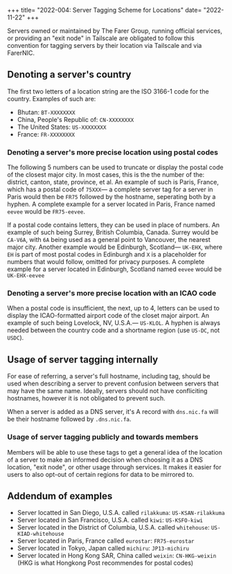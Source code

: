 +++
title= "2022-004: Server Tagging Scheme for Locations"
date= "2022-11-22"
+++

Servers owned or maintained by The Farer Group, running official services, or providing an "exit node" in Tailscale are obligated to follow this convention for tagging servers by their location via Tailscale and via FarerNIC.

## Denoting a server's country
The first two letters of a location string are the ISO 3166-1 code for the country. Examples of such are:
  - Bhutan: `BT-XXXXXXXX`
  - China, People's Republic of: `CN-XXXXXXXX`
  - The United States: `US-XXXXXXXX`
  - France: `FR-XXXXXXXX`

### Denoting a server's more precise location using postal codes
The following 5 numbers can be used to truncate or display the postal code of the closest major city. In most cases, this is the the number of the: district, canton, state, province, et al. An example of such is Paris, France, which has a postal code of `75XXX`— a complete server tag for a server in Paris would then be `FR75` followed by the hostname, seperating both by a hyphen. A complete example for a server located in Paris, France named `eevee` would be `FR75-eevee`.

If a postal code contains letters, they can be used in place of numbers. An example of such being Surrey, British Columbia, Canada. Surrey would be `CA-V6A`, with `6A` being used as a general point to Vancouver, the nearest major city. Another example would be Edinburgh, Scotland— `UK-EHX`, where `EH` is part of most postal codes in Edinburgh and `X` is a placeholder for numbers that would follow, omitted for privacy purposes. A complete example for a server located in Edinburgh, Scotland named `eevee` would be `UK-EHX-eevee`

### Denoting a server's more precise location with an ICAO code
When a postal code is insufficient, the next, up to 4, letters can be used to display the ICAO-formatted airport code of the closet major airport. An example of such being Lovelock, NV, U.S.A.— `US-KLOL`. A hyphen is always needed between the country code and a shortname region (use `US-DC`, not `USDC`).

## Usage of server tagging internally
For ease of referring, a server's full hostname, including tag, should be used when describing a server to prevent confusion between servers that may have the same name. Ideally, servers should not have confliciting hostnames, however it is not obligated to prevent such.

When a server is added as a DNS server, it's A record with `dns.nic.fa` will be their hostname followed by `.dns.nic.fa`. 

### Usage of server tagging publicly and towards members
Members will be able to use these tags to get a general idea of the location of a server to make an informed decision when choosing it as a DNS location, "exit node", or other usage through services. It makes it easier for users to also opt-out of certain regions for data to be mirrored to.

## Addendum of examples
- Server locatted in San Diego, U.S.A. called `rilakkuma`: `US-KSAN-rilakkuma`
- Server located in San Francisco, U.S.A. called `kiwi`: `US-KSFO-kiwi`
- Server located in the District of Columbia, U.S.A. called `whitehouse`: `US-KIAD-whitehouse`
- Server located in Paris, France called `eurostar`: `FR75-eurostar`
- Server located in Tokyo, Japan called `michiru`: `JP13-michiru`
- Server located in Hong Kong SAR, China called `weixin`: `CN-HKG-weixin` (HKG is what Hongkong Post recommendes for postal codes)

